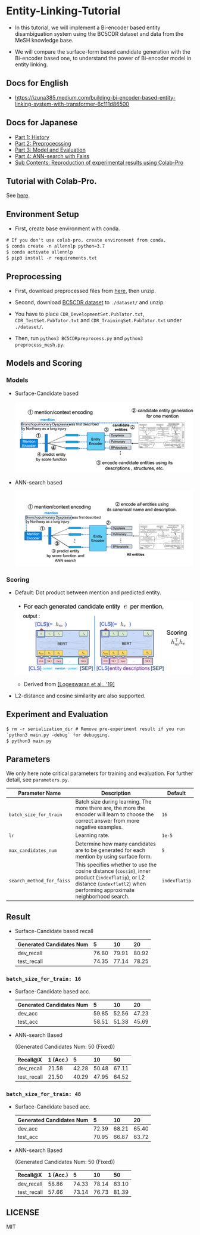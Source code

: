 # Entity-Linking-Tutorial
* In this tutorial, we will implement a Bi-encoder based entity disambiguation system using the BC5CDR dataset and data from the MeSH knowledge base.

* We will compare the surface-form based candidate generation with the Bi-encoder based one, to understand the power of Bi-encoder model in entity linking.
## Docs for English
* https://izuna385.medium.com/building-bi-encoder-based-entity-linking-system-with-transformer-6c111d86500

## Docs for Japanese
* [Part 1: History](https://qiita.com/izuna385/items/9d658620b9b96b0b4ec9)
* [Part 2: Preprocecssing](https://qiita.com/izuna385/items/c2918874fbb564acf1e0)
* [Part 3: Model and Evaluation](https://qiita.com/izuna385/items/367b7b365a2791ee4f8e)
* [Part 4: ANN-search with Faiss](https://qiita.com/izuna385/items/bce14031e8a443a0db44)
* [Sub Contents: Reproduction of experimental results using Colab-Pro](https://qiita.com/izuna385/items/bbac95594e20e6990189)

## Tutorial with Colab-Pro.
See [here](./docs/Colab_Pro_Tutorial.md).

## Environment Setup
* First, create base environment with conda.
```
# If you don't use colab-pro, create environment from conda.
$ conda create -n allennlp python=3.7
$ conda activate allennlp
$ pip3 install -r requirements.txt
```

## Preprocessing

* First, download preprocessed files from [here](https://drive.google.com/drive/folders/1P-iXskc-hbqXateWh3wRknni_knqsagN?usp=sharing), then unzip.

* Second, download [BC5CDR dataset](https://biocreative.bioinformatics.udel.edu/resources/corpora/biocreative-v-cdr-corpus/) to `./dataset/` and unzip.

* You have to place `CDR_DevelopmentSet.PubTator.txt`, `CDR_TestSet.PubTator.txt` and `CDR_TrainingSet.PubTator.txt` under `./dataset/`.

* Then, run `python3 BC5CDRpreprocess.py` and `python3 preprocess_mesh.py`.

## Models and Scoring
### Models
* Surface-Candidate based
  
  ![biencoder](./docs/candidate_biencoder.png)
  
* ANN-search based
  
  ![entire_biencoder](./docs/biencoder.png)

### Scoring
* Default: Dot product between mention and predicted entity.

  ![scoring](./docs/scoring.png)

  * Derived from [[Logeswaran et al., '19]](https://arxiv.org/abs/1906.07348)

* L2-distance and cosine similarity are also supported.

## Experiment and Evaluation
```
$ rm -r serialization_dir # Remove pre-experiment result if you run `python3 main.py -debug` for debugging.
$ python3 main.py
```

## Parameters
We only here note critical parameters for training and evaluation. For further detail, see `parameters.py`.

| Parameter Name            | Description                                                                                                                                                                  | Default      |
|---------------------------|------------------------------------------------------------------------------------------------------------------------------------------------------------------------------|--------------|
| `batch_size_for_train`    | Batch size during learning. The more there are, the more the encoder will learn to choose the correct answer from more negative examples.                                    | `16`         |
| `lr`                      | Learning rate.                                                                                                                                                               | `1e-5`       |
| `max_candidates_num`      | Determine how many candidates are to be generated for each mention by using surface form.                                                                                    | `5`          |
| `search_method_for_faiss` | This specifies whether to use the cosine distance (`cossim`), inner product (`indexflatip`), or L2 distance (`indexflatl2`) when performing approximate neighborhood search. | `indexflatip`|


## Result

* Surface-Candidate based recall

  | Generated Candidates Num | 5     | 10    | 20    |
  |--------------------------|-------|-------|-------|
  | dev_recall               | 76.80 | 79.91 | 80.92 |
  | test_recall              | 74.35 | 77.14 | 78.25 |

### `batch_size_for_train: 16`

* Surface-Candidate based acc.
  
  | Generated Candidates Num | 5     | 10    | 20    |
  |--------------------------|-------|-------|-------|
  | dev_acc                  | 59.85 | 52.56 | 47.23 |
  | test_acc                 | 58.51 | 51.38 | 45.69 |

* ANN-search Based 

  (Generated Candidates Num: 50 (Fixed))
  
  | Recall@X   | 1 (Acc.) | 5     | 10    | 50    |
  |------------|----------|-------|-------|-------|
  | dev_recall | 21.58    | 42.28 | 50.48 | 67.11 |
  | test_recall| 21.50    | 40.29 | 47.95 | 64.52 |

### `batch_size_for_train: 48`

* Surface-Candidate based acc.
  
  | Generated Candidates Num | 5     | 10    | 20    |
  |--------------------------|-------|-------|-------|
  | dev_acc                  | 72.39 | 68.21 | 65.40 |
  | test_acc                 | 70.95 | 66.87 | 63.72 |

* ANN-search Based 

  (Generated Candidates Num: 50 (Fixed))
  
  | Recall@X   | 1 (Acc.) | 5     | 10    | 50    |
  |------------|----------|-------|-------|-------|
  | dev_recall | 58.86    | 74.33 | 78.14 | 83.10 |
  | test_recall| 57.66    | 73.14 | 76.73 | 81.39 |

## LICENSE
MIT